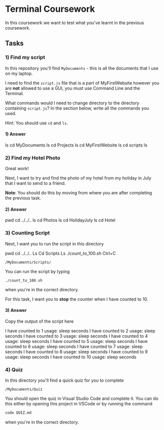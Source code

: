 # Terminal Coursework

In this coursework we want to test what you've learnt in the previous coursework.

## Tasks

### 1) Find my script

In this repository you'll find `MyDocuments` - this is all the documents that I use on my laptop.

I need to find the `script.js` file that is a part of MyFirstWebsite however you are **not** allowed to use a GUI, you must use Command Line and the Terminal.

What commands would I need to change directory to the directory containing `script.js`? In the section below, write all the commands you used.

Hint: You should use `cd` and `ls`.

#### 1) Answer

<!-- Write your answer here -->
ls
cd MyDocuments
ls
cd Projects
ls
cd MyFirstWebsite
ls
cd scripts
ls

### 2) Find my Hotel Photo

Great work!

Next, I want to try and find the photo of my hotel from my holiday in July that I want to send to a friend.

**Note**: You should do this by moving from where you are after completing the previous task.

#### 2) Answer

<!-- Write your answer here -->
pwd
cd ../../..
ls
cd Photos
ls
cd HolidayJuly
ls
cd Hotel

### 3) Counting Script

Next, I want you to run the script in this directory

pwd
cd ../../..
Ls
Cd Scripts
Ls
./count_to_100.sh
Ctrl+C

```
/MyDocuments/Scripts/
```

You can run the script by typing

```
./count_to_100.sh
```

when you're in the correct directory.

For this task, I want you to **stop** the counter when I have counted to 10.

#### 3) Answer

Copy the output of the script here

<!-- Write your answer here -->

I have counted to 1
usage: sleep seconds
I have counted to 2
usage: sleep seconds
I have counted to 3
usage: sleep seconds
I have counted to 4
usage: sleep seconds
I have counted to 5
usage: sleep seconds
I have counted to 6
usage: sleep seconds
I have counted to 7
usage: sleep seconds
I have counted to 8
usage: sleep seconds
I have counted to 9
usage: sleep seconds
I have counted to 10
usage: sleep seconds


### 4) Quiz

In this directory you'll find a quick quiz for you to complete

```
/MyDocuments/Quiz
```

You should open the quiz in Visual Studio Code and complete it. You can do this either by opening this project in VSCode or by running the command

```sh
code QUIZ.md
```

when you're in the correct directory.
